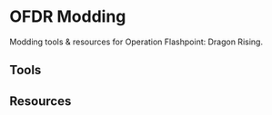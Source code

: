 # OFDR Modding
Modding tools &amp; resources for Operation Flashpoint: Dragon Rising.

## Tools

## Resources
